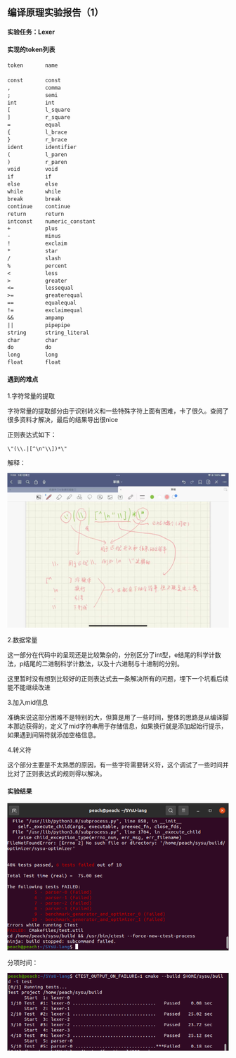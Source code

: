 ## 编译原理实验报告（1）

#### 实验任务：Lexer

#### 实现的token列表

```txt
token       name

const       const
,           comma
;           semi
int         int
[           l_square
]           r_square
=           equal
{           l_brace
}           r_brace
ident       identifier
(           l_paren
)           r_paren
void        void
if          if
else        else
while       while
break       break
continue    continue
return      return
intconst    numeric_constant
+           plus
-           minus
!           exclaim
*           star
/           slash
%           percent
<           less
>           greater
<=          lessequal
>=          greaterequal
==          equalequal
!=          exclaimequal
&&          ampamp
||          pipepipe
string      string_literal
char        char
do			do
long		long
float		float
```

#### 遇到的难点

1.字符常量的提取

字符常量的提取部分由于识别转义和一些特殊字符上面有困难，卡了很久。查阅了很多资料才解决，最后的结果导出很nice

正则表达式如下：

```
\"(\\.|[^\n"\\])*\"
```

解释：

![1-1](./image/1-1.jpg)

2.数据常量

这一部分在代码中的呈现还是比较繁杂的，分别区分了int型，e结尾的科学计数法，p结尾的二进制科学计数法，以及十六进制与十进制的分别。 

这里暂时没有想到比较好的正则表达式去一条解决所有的问题，埋下一个坑看后续能不能继续改进

3.加入mid信息

准确来说这部分困难不是特别的大，但算是用了一些时间，整体的思路是从编译脚本那边获得的，定义了mid字符串用于存储信息，如果换行就是添加起始行提示，如果遇到间隔符就添加空格信息。

4.转义符

这个部分主要是不太熟悉的原因，有一些字符需要转义符，这个调试了一些时间并比对了正则表达式的规则得以解决。

#### 实验结果

![1-2](./image/1-2.png)

分项时间：

![1-3](./image/1-3.png)